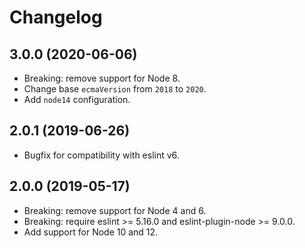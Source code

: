 # Changelog

## 3.0.0 (2020-06-06)

- Breaking: remove support for Node 8.
- Change base `ecmaVersion` from `2018` to `2020`.
- Add `node14` configuration.

## 2.0.1 (2019-06-26)

- Bugfix for compatibility with eslint v6.

## 2.0.0 (2019-05-17)

- Breaking: remove support for Node 4 and 6.
- Breaking: require eslint >= 5.16.0 and eslint-plugin-node >= 9.0.0.
- Add support for Node 10 and 12.
